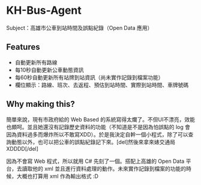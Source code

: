 KH-Bus-Agent
============

Subject：高雄市公車到站時間及誤點紀錄（Open Data 應用）

Features
--------
+ 自動更新所有路線
+ 每10秒自動更新公車動態資訊
+ 每60秒自動更新所有站牌到站資訊（尚未實作記錄到檔案功能）
+ 欄位顯示：路線、班次、去返程、預估到站時間、實際到站時間、車牌號碼

Why making this?
----------------
簡單來說，現有市政府給的 Web Based 的系統寫得太爛了。不但UI不漂亮，效能也頗呵。並且她還沒有記錄歷史資料的功能（不知道是不是因為怕誤點的 log 會因為資料過多而爆炸所以不敢寫XDD）。於是我決定自幹一個小程式，除了可以查詢動態以外，也可以把公車的誤點紀錄記下來。[del]然後來拿來婊交通局XDDDD[/del]

因為不會寫 Web 程式，所以就用 C# 先刻了一個。搭配上高雄的 Open Data 平台，去讀取他的 xml 並且進行資料處理的動作。未來實作記錄到檔案的功能的時候，大概也打算用 xml 作為輸出格式 :D
